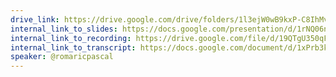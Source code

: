 ```yaml
---
drive_link: https://drive.google.com/drive/folders/1l3ejW0wB9kxP-C8IhMvFSefGL3V2pvZA
internal_link_to_slides: https://docs.google.com/presentation/d/1rNQ06nyX8FSAzvmU39ChDh1_QEoFmScj5iFijusSR24
internal_link_to_recording: https://drive.google.com/file/d/19QTgU350qF9527M6WT5E2ziC-UeJULWh/view?usp=sharing
internal_link_to_transcript: https://docs.google.com/document/d/1xPrb3kDGaGEv6Jqe1ZxnWT5ZnSAB7GETRd7BscPWgj0/edit
speaker: @romaricpascal
---
```

